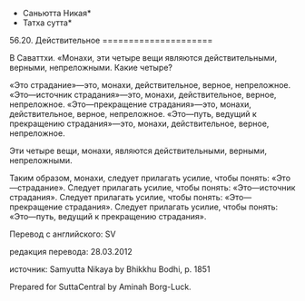 * Саньютта Никая*
* Татха сутта*

56\.20\. Действительное
\=\=\=\=\=\=\=\=\=\=\=\=\=\=\=\=\=\=\=\=\=

В Саваттхи\. «Монахи, эти четыре вещи являются действительными, верными, непреложными\. Какие четыре?

«Это страдание»—это, монахи, действительное, верное, непреложное\. «Это—источник страдания»—это, монахи, действительное, верное, непреложное\. «Это—прекращение страдания»—это, монахи, действительное, верное, непреложное\. «Это—путь, ведущий к прекращению страдания»—это, монахи, действительное, верное, непреложное\.

Эти четыре вещи, монахи, являются действительными, верными, непреложными\.

Таким образом, монахи, следует прилагать усилие, чтобы понять: «Это—страдание»\. Следует прилагать усилие, чтобы понять: «Это—источник страдания»\. Следует прилагать усилие, чтобы понять: «Это—прекращение страдания»\. Следует прилагать усилие, чтобы понять: «Это—путь, ведущий к прекращению страдания»\.

Перевод с английского: SV

редакция перевода: 28\.03\.2012

источник: Samyutta Nikaya by Bhikkhu Bodhi, p\. 1851

Prepared for SuttaCentral by Aminah Borg\-Luck\.